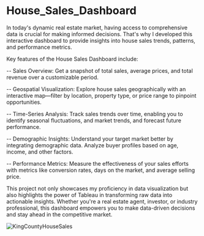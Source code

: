 # House_Sales_Dashboard
In today's dynamic real estate market, having access to comprehensive data is crucial for making informed decisions. That's why I developed this interactive dashboard to provide insights into house sales trends, patterns, and performance metrics.

Key features of the House Sales Dashboard include:

-- Sales Overview: Get a snapshot of total sales, average prices, and total revenue over a customizable period.

-- Geospatial Visualization: Explore house sales geographically with an interactive map—filter by location, property type, or price range to pinpoint opportunities.

-- Time-Series Analysis: Track sales trends over time, enabling you to identify seasonal fluctuations, and market trends, and forecast future performance.

-- Demographic Insights: Understand your target market better by integrating demographic data. Analyze buyer profiles based on age, income, and other factors.

-- Performance Metrics: Measure the effectiveness of your sales efforts with metrics like conversion rates, days on the market, and average selling price.

This project not only showcases my proficiency in data visualization but also highlights the power of Tableau in transforming raw data into actionable insights. Whether you're a real estate agent, investor, or industry professional, this dashboard empowers you to make data-driven decisions and stay ahead in the competitive market.

![KingCountyHouseSales](https://github.com/sgsayani/House_Sales_Dashboard/assets/71175346/4d257e6c-24f1-4a53-bce1-bb5ad0f86027)
